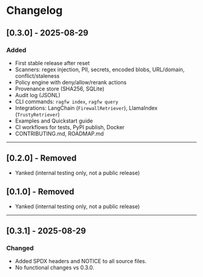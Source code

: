 # Changelog

## [0.3.0] - 2025-08-29
### Added
- First stable release after reset
- Scanners: regex injection, PII, secrets, encoded blobs, URL/domain, conflict/staleness
- Policy engine with deny/allow/rerank actions
- Provenance store (SHA256, SQLite)
- Audit log (JSONL)
- CLI commands: `ragfw index`, `ragfw query`
- Integrations: LangChain (`FirewallRetriever`), LlamaIndex (`TrustyRetriever`)
- Examples and Quickstart guide
- CI workflows for tests, PyPI publish, Docker
- CONTRIBUTING.md, ROADMAP.md

---

## [0.2.0] - Removed
- Yanked (internal testing only, not a public release)

## [0.1.0] - Removed
- Yanked (internal testing only, not a public release)

---

## [0.3.1] - 2025-08-29
### Changed
- Added SPDX headers and NOTICE to all source files.
- No functional changes vs 0.3.0.